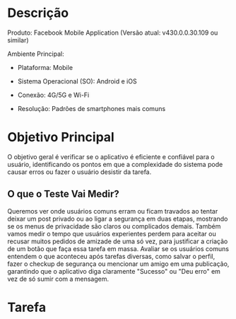 # Descrição

Produto: Facebook Mobile Application (Versão atual: v430.0.0.30.109 ou similar)

Ambiente Principal:

- Plataforma: Mobile

- Sistema Operacional (SO): Android e iOS

- Conexão:	4G/5G e Wi-Fi

- Resolução:	Padrões de smartphones mais comuns

# Objetivo Principal
O objetivo geral é verificar se o aplicativo é eficiente e confiável para o usuário, identificando os pontos em que a complexidade do sistema pode causar erros ou fazer o usuário desistir da tarefa.

## O que o Teste Vai Medir?

Queremos ver onde usuários comuns erram ou ficam travados ao tentar deixar um post privado ou ao ligar a segurança em duas etapas, mostrando se os menus de privacidade são claros ou complicados demais. Também vamos medir o tempo que usuários experientes perdem para aceitar ou recusar muitos pedidos de amizade de uma só vez, para justificar a criação de um botão que faça essa tarefa em massa. Avaliar se os usuários comuns entendem o que aconteceu após tarefas diversas, como salvar o perfil, fazer o checkup de segurança ou mencionar um amigo em uma publicação, garantindo que o aplicativo diga claramente "Sucesso" ou "Deu erro" em vez de só sumir com a mensagem.

# Tarefa
